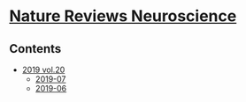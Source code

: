 <!--
Filename: 	note.md
Project: 	/Users/shume/Developer/abst/NatRevNeurosci
Author: 	shumez <https://github.com/shumez>
Created: 	2019-06-22 11:20:0
Modified: 	2019-06-29 17:21:16
-----
Copyright (c) 2019 shumez
-->

# [Nature Reviews Neuroscience]

## Contents

- [2019 vol.20][2019]
    - [2019-07]
    - [2019-06]


##
[Nature Reviews Neuroscience]: https://www.nature.com/nrn/volumes
[2019]: https://www.nature.com/nrn/volumes/20

<!-- ref -->
[2019-07]: 2019-07.md
[2019-06]: 2019-06.md